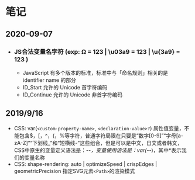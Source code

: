 # 笔记
## 2020-09-07
  - ### JS合法变量名字符 (exp: Ω = 123 | \u03a9 = 123 | \u{3a9} = 123 )
    - JavaScript 有多个版本的标准，标准中与「命名规则」相关的是 identifier name 的部分
    - ID_Start 允许的 Unicode 首字符编码
    - ID_Continue 允许的 Unicode 非首字符编码
## 2019/9/16
  - CSS: var(`<custom-property-name>`, `<declaration-value>?`) 属性值变量，不能包含$，[，^，(，%等字符，普通字符局限在只要是“数字[0-9]”“字母[a-zA-Z]”“下划线_”和“短横线-”这些组合，但是可以是中文，日文或者韩文，CSS中原生的变量定义语法是：--*，变量使用语法是：var(--*)，其中*表示我们的变量名称
  - CSS: shape-rendering: auto | optimizeSpeed | crispEdges | geometricPrecision 指定SVG元素`<Path>`的渲染模式
